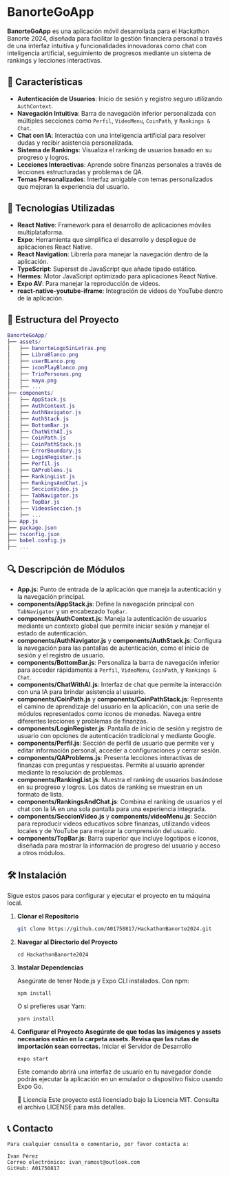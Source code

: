 # BanorteGoApp

**BanorteGoApp** es una aplicación móvil desarrollada para el Hackathon Banorte 2024, diseñada para facilitar la gestión financiera personal a través de una interfaz intuitiva y funcionalidades innovadoras como chat con inteligencia artificial, seguimiento de progresos mediante un sistema de rankings y lecciones interactivas.

## 📱 Características

- **Autenticación de Usuarios**: Inicio de sesión y registro seguro utilizando `AuthContext`.
- **Navegación Intuitiva**: Barra de navegación inferior personalizada con múltiples secciones como `Perfil`, `VideoMenu`, `CoinPath`, y `Rankings & Chat`.
- **Chat con IA**: Interactúa con una inteligencia artificial para resolver dudas y recibir asistencia personalizada.
- **Sistema de Rankings**: Visualiza el ranking de usuarios basado en su progreso y logros.
- **Lecciones Interactivas**: Aprende sobre finanzas personales a través de lecciones estructuradas y problemas de QA.
- **Temas Personalizados**: Interfaz amigable con temas personalizados que mejoran la experiencia del usuario.

## 🚀 Tecnologías Utilizadas

- **React Native**: Framework para el desarrollo de aplicaciones móviles multiplataforma.
- **Expo**: Herramienta que simplifica el desarrollo y despliegue de aplicaciones React Native.
- **React Navigation**: Librería para manejar la navegación dentro de la aplicación.
- **TypeScript**: Superset de JavaScript que añade tipado estático.
- **Hermes**: Motor JavaScript optimizado para aplicaciones React Native.
- **Expo AV**: Para manejar la reproducción de videos.
- **react-native-youtube-iframe**: Integración de videos de YouTube dentro de la aplicación.

## 📂 Estructura del Proyecto

```lua
BanorteGoApp/
├── assets/
│   ├── banorteLogoSinLetras.png
│   ├── LibroBlanco.png
│   ├── userBLanco.png
│   ├── iconPlayBlanco.png
│   ├── TrioPersonas.png
│   ├── maya.png
│   ├── ...
├── components/
│   ├── AppStack.js
│   ├── AuthContext.js
│   ├── AuthNavigator.js
│   ├── AuthStack.js
│   ├── BottomBar.js
│   ├── ChatWithAI.js
│   ├── CoinPath.js
│   ├── CoinPathStack.js
│   ├── ErrorBoundary.js
│   ├── LoginRegister.js
│   ├── Perfil.js
│   ├── QAProblems.js
│   ├── RankingList.js
│   ├── RankingsAndChat.js
│   ├── SeccionVideo.js
│   ├── TabNavigator.js
│   ├── TopBar.js
│   ├── VideosSeccion.js
│   ├── ...
├── App.js
├── package.json
├── tsconfig.json
├── babel.config.js
├── ...
```


## 🔍 Descripción de Módulos

- **App.js**: Punto de entrada de la aplicación que maneja la autenticación y la navegación principal.
- **components/AppStack.js**: Define la navegación principal con `TabNavigator` y un encabezado `TopBar`.
- **components/AuthContext.js**: Maneja la autenticación de usuarios mediante un contexto global que permite iniciar sesión y manejar el estado de autenticación.
- **components/AuthNavigator.js** y **components/AuthStack.js**: Configura la navegación para las pantallas de autenticación, como el inicio de sesión y el registro de usuario.
- **components/BottomBar.js**: Personaliza la barra de navegación inferior para acceder rápidamente a `Perfil`, `VideoMenu`, `CoinPath`, y `Rankings & Chat`.
- **components/ChatWithAI.js**: Interfaz de chat que permite la interacción con una IA para brindar asistencia al usuario.
- **components/CoinPath.js** y **components/CoinPathStack.js**: Representa el camino de aprendizaje del usuario en la aplicación, con una serie de módulos representados como íconos de monedas. Navega entre diferentes lecciones y problemas de finanzas.
- **components/LoginRegister.js**: Pantalla de inicio de sesión y registro de usuario con opciones de autenticación tradicional y mediante Google.
- **components/Perfil.js**: Sección de perfil de usuario que permite ver y editar información personal, acceder a configuraciones y cerrar sesión.
- **components/QAProblems.js**: Presenta lecciones interactivas de finanzas con preguntas y respuestas. Permite al usuario aprender mediante la resolución de problemas.
- **components/RankingList.js**: Muestra el ranking de usuarios basándose en su progreso y logros. Los datos de ranking se muestran en un formato de lista.
- **components/RankingsAndChat.js**: Combina el ranking de usuarios y el chat con la IA en una sola pantalla para una experiencia integrada.
- **components/SeccionVideo.js** y **components/videoMenu.js**: Sección para reproducir videos educativos sobre finanzas, utilizando videos locales y de YouTube para mejorar la comprensión del usuario.
- **components/TopBar.js**: Barra superior que incluye logotipos e íconos, diseñada para mostrar la información de progreso del usuario y acceso a otros módulos.

## 🛠️ Instalación

Sigue estos pasos para configurar y ejecutar el proyecto en tu máquina local.

1. **Clonar el Repositorio**

   ```bash
   git clone https://github.com/A01750817/HackathonBanorte2024.git

2. **Navegar al Directorio del Proyecto**
   ```
   cd HackathonBanorte2024
   ```
3. **Instalar Dependencias**

   Asegúrate de tener Node.js y Expo CLI instalados.
   Con npm:
   ```
   npm install

   ```
   O si prefieres usar Yarn:
   ```
   yarn install
   ```

4. **Configurar el Proyecto Asegúrate de que todas las imágenes y assets necesarios están en la carpeta assets. Revisa que las rutas de importación sean correctas.**
   	Iniciar el Servidor de Desarrollo
   ```
   expo start
   ```
   Este comando abrirá una interfaz de usuario en tu navegador donde podrás ejecutar la aplicación en un emulador o dispositivo físico usando Expo Go.

   📄 Licencia
Este proyecto está licenciado bajo la Licencia MIT. Consulta el archivo LICENSE para más detalles.

## 📞 Contacto
	Para cualquier consulta o comentario, por favor contacta a:

	Ivan Pérez
	Correo electrónico: ivan_ramost@outlook.com
	GitHub: A01750817





